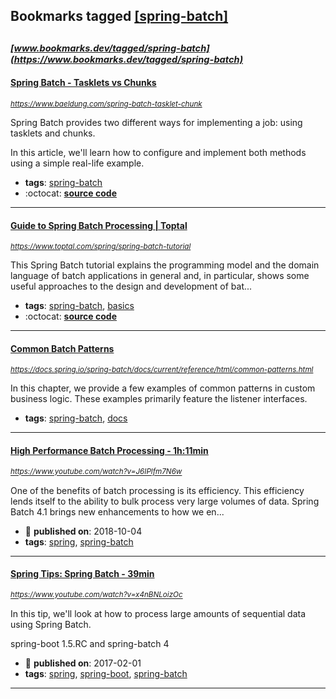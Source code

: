 ## Bookmarks tagged [[spring-batch]](https://www.bookmarks.dev/search?q=[spring-batch])

_<sup><sup>[www.bookmarks.dev/tagged/spring-batch](https://www.bookmarks.dev/tagged/spring-batch)</sup></sup>_
---
#### [Spring Batch - Tasklets vs Chunks](https://www.baeldung.com/spring-batch-tasklet-chunk)
_<sup>https://www.baeldung.com/spring-batch-tasklet-chunk</sup>_

Spring Batch provides two different ways for implementing a job: using tasklets and chunks.

In this article, we'll learn how to configure and implement both methods using a simple real-life example.
* **tags**: [spring-batch](../tagged/spring-batch.md)
* :octocat: **[source code](https://github.com/eugenp/tutorials/tree/master/spring-batch)**
---
#### [Guide to Spring Batch Processing | Toptal](https://www.toptal.com/spring/spring-batch-tutorial)
_<sup>https://www.toptal.com/spring/spring-batch-tutorial</sup>_

This Spring Batch tutorial explains the programming model and the domain language of batch applications in general and, in particular, shows some useful approaches to the design and development of bat...
* **tags**: [spring-batch](../tagged/spring-batch.md), [basics](../tagged/basics.md)
* :octocat: **[source code](https://github.com/asaen/spring-batch-article)**
---
#### [Common Batch Patterns](https://docs.spring.io/spring-batch/docs/current/reference/html/common-patterns.html)
_<sup>https://docs.spring.io/spring-batch/docs/current/reference/html/common-patterns.html</sup>_

In this chapter, we provide a few examples of common patterns in custom business logic. These examples primarily feature the listener interfaces.
* **tags**: [spring-batch](../tagged/spring-batch.md), [docs](../tagged/docs.md)
---
#### [High Performance Batch Processing - 1h:11min](https://www.youtube.com/watch?v=J6IPlfm7N6w)
_<sup>https://www.youtube.com/watch?v=J6IPlfm7N6w</sup>_

One of the benefits of batch processing is its efficiency. This efficiency lends itself to the ability to bulk process very large volumes of data. Spring Batch 4.1 brings new enhancements to how we en...
* :calendar: **published on**: 2018-10-04
* **tags**: [spring](../tagged/spring.md), [spring-batch](../tagged/spring-batch.md)
---
#### [Spring Tips: Spring Batch - 39min](https://www.youtube.com/watch?v=x4nBNLoizOc)
_<sup>https://www.youtube.com/watch?v=x4nBNLoizOc</sup>_

In this tip, we'll look at how to process large amounts of sequential data using Spring Batch.

spring-boot 1.5.RC and spring-batch 4
* :calendar: **published on**: 2017-02-01
* **tags**: [spring](../tagged/spring.md), [spring-boot](../tagged/spring-boot.md), [spring-batch](../tagged/spring-batch.md)
---
